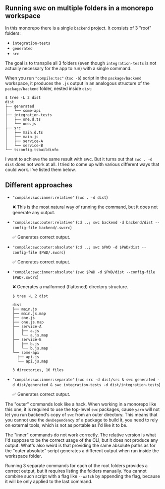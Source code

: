 ## Running swc on multiple folders in a monorepo workspace

In this monorepo there is a single `backend` project. It consists of 3 "root" folders:

- `integration-tests`
- `generated`
- `src`

The goal is to transpile all 3 folders (even though `integration-tests` is not actually necessary
for the app to run) with a single command.

When you run `"compile:tsc"` (`tsc -b`) script in the `package/backend` workspace, it produces the `.js` output
in an analogous structure of the `package/backend` folder, nested inside `dist`:

```
$ tree -L 2 dist
dist
├── generated
│   └── some-api
├── integration-tests
│   ├── one.d.ts
│   └── one.js
├── src
│   ├── main.d.ts
│   ├── main.js
│   ├── service-A
│   └── service-B
└── tsconfig.tsbuildinfo
```

I want to achieve the same result with swc. But it turns out that `swc . -d dist` does not work
at all. I tried to come up with various different ways that could work. I've listed them below.

## Different approaches

- `"compile:swc:inner:relative"` (`swc . -d dist`)

  ❌ This is the most natural way of running the command, but it does not generate any output.

- `"compile:swc:outer:relative"` (`cd ..; swc backend -d backend/dist --config-file backend/.swcrc`)

  ✅ Generates correct output.

- `"compile:swc:outer:absolute"` (`cd ..; swc $PWD -d $PWD/dist --config-file $PWD/.swcrc`)

  ✅ Generates correct output.

- `"compile:swc:inner:absolute"` (`swc $PWD -d $PWD/dist --config-file $PWD/.swcrc`)

  ❌ Generates a malformed (flattened) directory structure.

  ```
  $ tree -L 2 dist

  dist
  ├── main.js
  ├── main.js.map
  ├── one.js
  ├── one.js.map
  ├── service-A
  │   ├── a.js
  │   └── a.js.map
  ├── service-B
  │   ├── b.js
  │   └── b.js.map
  └── some-api
    ├── api.js
    └── api.js.map

  3 directories, 10 files
  ```

- `"compile:swc:inner:separate"` (`swc src -d dist/src & swc generated -d dist/generated & swc integration-tests -d dist/integration-tests`)

  ✅ Generates correct output.

The "outer" commands look like a hack. When working in a monorepo like this one, it is required
to use the top-level `swc` packages, cause `yarn` will not let you run backend's copy of `swc` from an outer directory.
This means that you cannot use the `devDependency` of a package to build it, you need to rely on external
tools, which is not as portable as I'd like it to be.

The "inner" commands do not work correctly. The relative version is what I'd suppose to be the correct
usage of the CLI, but it does not produce any output. What's also weird is that providing
the same absolute paths as for the "outer absolute" script generates a different output when run inside
the workspace folder.

Running 3 separate commands for each of the root folders provides a correct output, but it requires
listing the folders manually. You cannot combine such script with a flag like `--watch` by appending
the flag, because it will be only applied to the last command.

